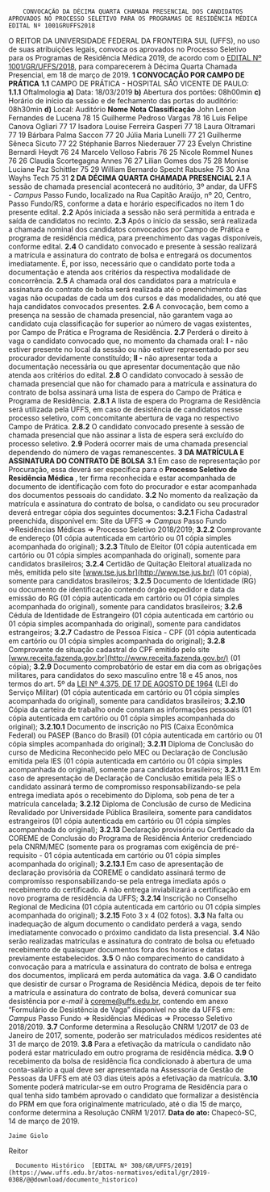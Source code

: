         CONVOCAÇÃO DA DÉCIMA QUARTA CHAMADA PRESENCIAL DOS CANDIDATOS APROVADOS NO PROCESSO SELETIVO PARA OS PROGRAMAS DE RESIDÊNCIA MÉDICA EDITAL Nº 1001GRUFFS2018  

 O REITOR DA UNIVERSIDADE FEDERAL DA FRONTEIRA SUL (UFFS), no uso de suas atribuições legais, convoca os aprovados no Processo Seletivo para os Programas de Residência Médica 2019, de acordo com o [EDITAL Nº 1001/GR/UFFS/2018](https://www.uffs.edu.br/atos-normativos/edital/gr/2018-1001), para comparecerem à Décima Quarta Chamada Presencial, em 18 de março de 2019.  **1 CONVOCAÇÃO POR CAMPO DE PRÁTICA** **1.1**  CAMPO DE PRÁTICA - HOSPITAL SÃO VICENTE DE PAULO: **1.1.1**  Oftalmologia **a)**  Data: 18/03/2019 **b)**  Abertura dos portões: 08h00min **c)**  Horário de início da sessão e de fechamento das portas do auditório: 08h30min **d)**  Local: Auditório     **Nome**   **Nota**   **Classificação**     John Lenon Fernandes de Lucena   78   15     Guilherme Pedroso Vargas   78   16     Luis Felipe Canova Ogliari   77   17     Isadora Louise Ferreira Gasperi   77   18     Laura Oltramari   77   19     Bárbara Palma Saccon   77   20     Júlia Maria Lunelli   77   21     Guilherme Sêneca Sicuto   77   22     Stéphanie Barros Niederauer   77   23     Évelyn Christine Bernardi Heydt   76   24     Marcelo Velloso Fabris   76   25     Nicole Rommel Nunes   76   26     Claudia Scortegagna Annes   76   27     Lilian Gomes dos   75   28     Monise Luciane Paz Schittler   75   29     William Bernardo Specht Rabuske   75   30     Ana Wayhs Tech   75   31      **2 DA DÉCIMA QUARTA CHAMADA PRESENCIAL** **2.1**  A sessão de chamada presencial acontecerá no auditório, 3º andar, da UFFS - *Campus*  Passo Fundo, localizado na Rua Capitão Araújo, nº 20, Centro, Passo Fundo/RS, conforme a data e horário especificados no item 1 do presente edital. **2.2**  Após iniciada a sessão não será permitida a entrada e saída de candidatos no recinto. **2.3**  Após o início da sessão, será realizada a chamada nominal dos candidatos convocados por Campo de Prática e programa de residência médica, para preenchimento das vagas disponíveis, conforme edital. **2.4**  O candidato convocado e presente à sessão realizará a matrícula e assinatura do contrato de bolsa e entregará os documentos imediatamente. É, por isso, necessário que o candidato porte toda a documentação e atenda aos critérios da respectiva modalidade de concorrência. **2.5**  A chamada oral dos candidatos para a matrícula e assinatura do contrato de bolsa será realizada até o preenchimento das vagas não ocupadas de cada um dos cursos e das modalidades, ou até que haja candidatos convocados presentes. **2.6**  A convocação, bem como a presença na sessão de chamada presencial, não garantem vaga ao candidato cuja classificação for superior ao número de vagas existentes, por Campo de Prática e Programa de Residência. **2.7**  Perderá o direito à vaga o candidato convocado que, no momento da chamada oral: **I -**  não estiver presente no local da sessão ou não estiver representado por seu procurador devidamente constituído; **II -**  não apresentar toda a documentação necessária ou que apresentar documentação que não atenda aos critérios do edital. **2.8**  O candidato convocado à sessão de chamada presencial que não for chamado para a matrícula e assinatura do contrato de bolsa assinará uma lista de espera do Campo de Prática e Programa de Residência. **2.8.1**  A lista de espera do Programa de Residência será utilizada pela UFFS, em caso de desistência de candidatos nesse processo seletivo, com concomitante abertura de vaga no respectivo Campo de Prática. **2.8.2**  O candidato convocado presente à sessão de chamada presencial que não assinar a lista de espera será excluído do processo seletivo. **2.9**  Poderá ocorrer mais de uma chamada presencial dependendo do número de vagas remanescentes.  **3 DA MATRÍCULA E ASSINATURA DO CONTRATO DE BOLSA** **3.1**  Em caso de representação por Procuração, essa deverá ser específica para o **Processo Seletivo de Residência Médica** , ter firma reconhecida e estar acompanhada de documento de identificação com foto do procurador e estar acompanhada dos documentos pessoais do candidato. **3.2**  No momento da realização da matrícula e assinatura do contrato de bolsa, o candidato ou seu procurador deverá entregar cópia dos seguintes documentos: **3.2.1**  Ficha Cadastral preenchida, disponível em: Site da UFFS => *Campus*  Passo Fundo =>Residências Médicas => Processo Seletivo 2018/2019; **3.2.2**  Comprovante de endereço (01 cópia autenticada em cartório ou 01 cópia simples acompanhada do original); **3.2.3**  Título de Eleitor (01 cópia autenticada em cartório ou 01 cópia simples acompanhada do original), somente para candidatos brasileiros; **3.2.4**  Certidão de Quitação Eleitoral atualizada no mês, emitida pelo site [www.tse.jus.br](http://www.tse.jus.br/) (01 cópia), somente para candidatos brasileiros; **3.2.5**  Documento de Identidade (RG) ou documento de identificação contendo órgão expedidor e data da emissão do RG (01 cópia autenticada em cartório ou 01 cópia simples acompanhada do original), somente para candidatos brasileiros; **3.2.6**  Cédula de Identidade de Estrangeiro (01 cópia autenticada em cartório ou 01 cópia simples acompanhada do original), somente para candidatos estrangeiros; **3.2.7**  Cadastro de Pessoa Física - CPF (01 cópia autenticada em cartório ou 01 cópia simples acompanhada do original); **3.2.8**  Comprovante de situação cadastral do CPF emitido pelo site [www.receita.fazenda.gov.br](http://www.receita.fazenda.gov.br/) (01 cópia); **3.2.9**  Documento comprobatório de estar em dia com as obrigações militares, para candidatos do sexo masculino entre 18 e 45 anos, nos termos do art. 5º da [LEI Nº 4.375, DE 17 DE AGOSTO DE 1964](http://www.planalto.gov.br/ccivil_03/LEIS/L4375.htm) (LEI do Serviço Militar) (01 cópia autenticada em cartório ou 01 cópia simples acompanhada do original), somente para candidatos brasileiros; **3.2.10**  Cópia da carteira de trabalho onde constam as informações pessoais (01 cópia autenticada em cartório ou 01 cópia simples acompanhada do original); **3.2.10.1**  Documento de inscrição no PIS (Caixa Econômica Federal) ou PASEP (Banco do Brasil) (01 cópia autenticada em cartório ou 01 cópia simples acompanhada do original); **3.2.11**  Diploma de Conclusão do curso de Medicina Reconhecido pelo MEC ou Declaração de Conclusão emitida pela IES (01 cópia autenticada em cartório ou 01 cópia simples acompanhada do original), somente para candidatos brasileiros; **3.2.11.1**  Em caso de apresentação de Declaração de Conclusão emitida pela IES o candidato assinará termo de compromisso responsabilizando-se pela entrega imediata após o recebimento do Diploma, sob pena de ter a matrícula cancelada; **3.2.12**  Diploma de Conclusão de curso de Medicina Revalidado por Universidade Pública Brasileira, somente para candidatos estrangeiros (01 cópia autenticada em cartório ou 01 cópia simples acompanhada do original); **3.2.13**  Declaração provisória ou Certificado da COREME de Conclusão do Programa de Residência Anterior credenciado pela CNRM/MEC (somente para os programas com exigência de pré-requisito - 01 cópia autenticada em cartório ou 01 cópia simples acompanhada do original); **3.2.13.1**  Em caso de apresentação de declaração provisória da COREME o candidato assinará termo de compromisso responsabilizando-se pela entrega imediata após o recebimento do certificado. A não entrega inviabilizará a certificação em novo programa de residência da UFFS; **3.2.14**  Inscrição no Conselho Regional de Medicina (01 cópia autenticada em cartório ou 01 cópia simples acompanhada do original); **3.2.15**  Foto 3 x 4 (02 fotos). **3.3**  Na falta ou inadequação de algum documento o candidato perderá a vaga, sendo imediatamente convocado o próximo candidato da lista presencial. **3.4**  Não serão realizadas matrículas e assinatura do contrato de bolsa ou efetuado recebimento de quaisquer documentos fora dos horários e datas previamente estabelecidos. **3.5**  O não comparecimento do candidato à convocação para a matrícula e assinatura do contrato de bolsa e entrega dos documentos, implicará em perda automática da vaga. **3.6**  O candidato que desistir de cursar o Programa de Residência Médica, depois de ter feito a matrícula e assinatura do contrato de bolsa, deverá comunicar sua desistência por *e-mail*  à coreme@uffs.edu.br, contendo em anexo “Formulário de Desistência de Vaga” disponível no site da UFFS em: *Campus*  Passo Fundo => Residências Médicas => Processo Seletivo 2018/2019. **3.7**  Conforme determina a Resolução CNRM 1/2017 de 03 de Janeiro de 2017, somente, poderão ser matriculados médicos residentes até 31 de março de 2019. **3.8**  Para a efetivação da matrícula o candidato não poderá estar matriculado em outro programa de residência médica. **3.9**  O recebimento da bolsa de residência fica condicionado à abertura de uma conta-salário a qual deve ser apresentada na Assessoria de Gestão de Pessoas da UFFS em até 03 dias úteis após a efetivação da matrícula. **3.10**  Somente poderá matricular-se em outro Programa de Residência para o qual tenha sido também aprovado o candidato que formalizar a desistência do PRM em que fora originalmente matriculado, até o dia 15 de março, conforme determina a Resolução CNRM 1/2017.      **Data do ato:** Chapecó-SC, 14 de março de 2019.   
 

    Jaime Giolo   
 Reitor 

      Documento Histórico  [EDITAL Nº 308/GR/UFFS/2019](https://www.uffs.edu.br/atos-normativos/edital/gr/2019-0308/@@download/documento_historico)     
      